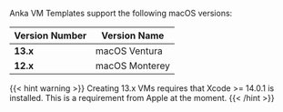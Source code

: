 ---
---

Anka VM Templates support the following macOS versions:

| Version Number | Version Name |
| --- | --- |
| **13.x** | macOS Ventura |
| **12.x** | macOS Monterey |

{{< hint warning >}}
Creating 13.x VMs requires that Xcode >= 14.0.1 is installed. This is a requirement from Apple at the moment.
{{< /hint >}}

